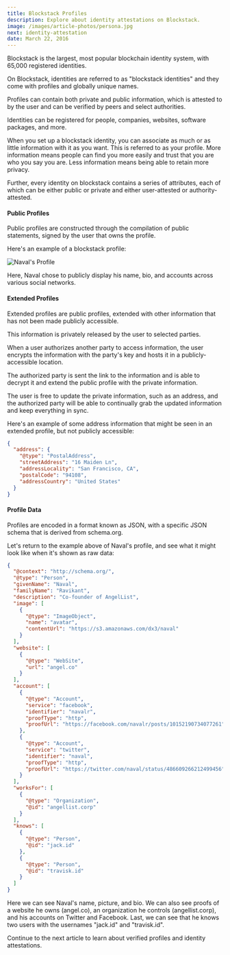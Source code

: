 ```yaml
---
title: Blockstack Profiles
description: Explore about identity attestations on Blockstack.
image: /images/article-photos/persona.jpg
next: identity-attestation
date: March 22, 2016
---
```


Blockstack is the largest, most popular blockchain identity system, with 65,000 registered identities.

On Blockstack, identities are referred to as "blockstack identities" and they come with profiles and globally unique names.

Profiles can contain both private and public information, which is attested to by the user and can be verified by peers and select authorities.

Identities can be registered for people, companies, websites, software packages, and more.

When you set up a blockstack identity, you can associate as much or as little information with it as you want. This is referred to as your profile. More information means people can find you more easily and trust that you are who you say you are. Less information means being able to retain more privacy.

Further, every identity on blockstack contains a series of attributes, each of which can be either public or private and either user-attested or authority-attested.

#### Public Profiles

Public profiles are constructed through the compilation of public statements, signed by the user that owns the profile.

Here's an example of a blockstack profile:

![Naval's Profile](/images/article-diagrams/naval-card.png)

Here, Naval chose to publicly display his name, bio, and accounts across various social networks.

#### Extended Profiles

Extended profiles are public profiles, extended with other information that has not been made publicly accessible.

This information is privately released by the user to selected parties.

When a user authorizes another party to access information, the user encrypts the information with the party's key and hosts it in a publicly-accessible location.

The authorized party is sent the link to the information and is able to decrypt it and extend the public profile with the private information.

The user is free to update the private information, such as an address, and the authorized party will be able to continually grab the updated information and keep everything in sync.

Here's an example of some address information that might be seen in an extended profile, but not publicly accessible:

```json
{
  "address": {
    "@type": "PostalAddress",
    "streetAddress": "16 Maiden Ln",
    "addressLocality": "San Francisco, CA",
    "postalCode": "94108",
    "addressCountry": "United States"
  }
}
```

#### Profile Data

Profiles are encoded in a format known as JSON, with a specific JSON schema that is derived from schema.org.

Let's return to the example above of Naval's profile, and see what it might look like when it's shown as raw data:

```json
{
  "@context": "http://schema.org/",
  "@type": "Person",
  "givenName": "Naval",
  "familyName": "Ravikant",
  "description": "Co-founder of AngelList",
  "image": [
    {
      "@type": "ImageObject",
      "name": "avatar",
      "contentUrl": "https://s3.amazonaws.com/dx3/naval"
    }
  ],
  "website": [
    {
      "@type": "WebSite",
      "url": "angel.co"
    }
  ],
  "account": [
    {
      "@type": "Account",
      "service": "facebook",
      "identifier": "navalr",
      "proofType": "http",
      "proofUrl": "https://facebook.com/navalr/posts/10152190734077261"
    },
    {
      "@type": "Account",
      "service": "twitter",
      "identifier": "naval",
      "proofType": "http",
      "proofUrl": "https://twitter.com/naval/status/486609266212499456"
    }
  ],
  "worksFor": [
    {
      "@type": "Organization",
      "@id": "angellist.corp"
    }
  ],
  "knows": [
    {
      "@type": "Person",
      "@id": "jack.id"
    },
    {
      "@type": "Person",
      "@id": "travisk.id"
    }
  ]
}
```

Here we can see Naval's name, picture, and bio. We can also see proofs of a website he owns (angel.co), an organization he controls (angellist.corp), and his accounts on Twitter and Facebook. Last, we can see that he knows two users with the usernames "jack.id" and "travisk.id".

Continue to the next article to learn about verified profiles and identity attestations.